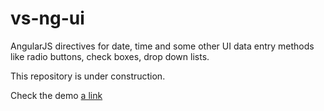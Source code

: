 # vs-ng-ui

AngularJS directives for date, time and some other UI data entry methods like radio buttons, check boxes, drop down lists.

This repository is under construction.

Check the demo [a link](https://sonet.dynet.com/vs-ng-ui/demo/index.html)

